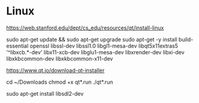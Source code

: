 # Linux

https://web.stanford.edu/dept/cs_edu/resources/qt/install-linux

sudo apt-get update && sudo apt-get upgrade
sudo apt-get -y install build-essential openssl libssl-dev libssl1.0 libgl1-mesa-dev libqt5x11extras5 '^libxcb.*-dev' libx11-xcb-dev libglu1-mesa-dev libxrender-dev libxi-dev libxkbcommon-dev libxkbcommon-x11-dev

https://www.qt.io/download-qt-installer

cd ~/Downloads
chmod +x qt*.run
./qt*.run

sudo apt-get install libsdl2-dev